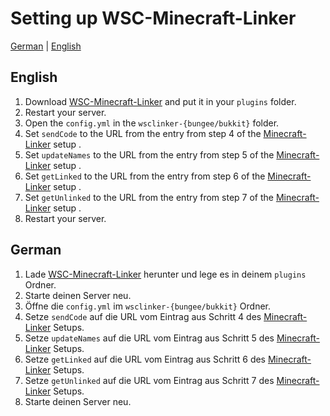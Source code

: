 # Setting up WSC-Minecraft-Linker
[German](#German) | [English](#English)

## English
1. Download [WSC-Minecraft-Linker](https://www.spigotmc.org/resources/wsc-minecraft-linker.105307/) and put it in your `plugins` folder.
2. Restart your server.
3. Open the `config.yml` in the `wsclinker-{bungee/bukkit}` folder.
4. Set `sendCode` to the URL from the entry from step 4 of the [Minecraft-Linker](https://github.com/xXSchrandXx/de.xxschrandxx.wsc.minecraft-linker/blob/main/Setup.md) setup .
5. Set `updateNames` to the URL from the entry from step 5 of the [Minecraft-Linker](https://github.com/xXSchrandXx/de.xxschrandxx.wsc.minecraft-linker/blob/main/Setup.md) setup .
6. Set `getLinked` to the URL from the entry from step 6 of the [Minecraft-Linker](https://github.com/xXSchrandXx/de.xxschrandxx.wsc.minecraft-linker/blob/main/Setup.md) setup .
7. Set `getUnlinked` to the URL from the entry from step 7 of the [Minecraft-Linker](https://github.com/xXSchrandXx/de.xxschrandxx.wsc.minecraft-linker/blob/main/Setup.md) setup .
8. Restart your server.

## German
1. Lade [WSC-Minecraft-Linker](https://www.spigotmc.org/resources/wsc-minecraft-linker.105307/) herunter und lege es in deinem `plugins` Ordner.
2. Starte deinen Server neu.
3. Öffne die `config.yml` im `wsclinker-{bungee/bukkit}` Ordner.
4. Setze `sendCode` auf die URL vom Eintrag aus Schritt 4 des [Minecraft-Linker](https://github.com/xXSchrandXx/de.xxschrandxx.wsc.minecraft-linker/blob/main/Setup.md) Setups.
5. Setze `updateNames` auf die URL vom Eintrag aus Schritt 5 des [Minecraft-Linker](https://github.com/xXSchrandXx/de.xxschrandxx.wsc.minecraft-linker/blob/main/Setup.md) Setups.
6. Setze `getLinked` auf die URL vom Eintrag aus Schritt 6 des [Minecraft-Linker](https://github.com/xXSchrandXx/de.xxschrandxx.wsc.minecraft-linker/blob/main/Setup.md) Setups.
7. Setze `getUnlinked` auf die URL vom Eintrag aus Schritt 7 des [Minecraft-Linker](https://github.com/xXSchrandXx/de.xxschrandxx.wsc.minecraft-linker/blob/main/Setup.md) Setups.
8. Starte deinen Server neu.